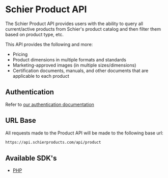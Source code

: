 # Schier Product API

The Schier Product API provides users with the ability to query all current/active products from Schier's product catalog and then filter them based on product type, etc.

This API provides the following and more:

- Pricing
- Product dimensions in multiple formats and standards
- Marketing-approved images (in multiple sizes/dimensions)
- Certification documents, manuals, and other documents that are applicable to each product

## Authentication

Refer to [our authentication documentation](getting-started.md#authentication)

## URL Base

All requests made to the Product API will be made to the following base url:

```Bash
https://api.schierproducts.com/api/product
```

## Available SDK's

- [PHP](php-sdk.topic)